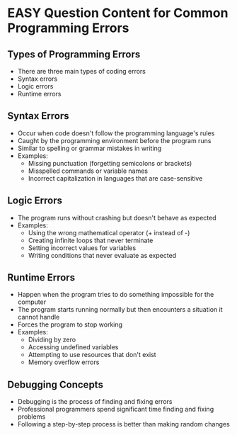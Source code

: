 # EASY Question Content for Common Programming Errors

## Types of Programming Errors
- There are three main types of coding errors
- Syntax errors
- Logic errors
- Runtime errors

## Syntax Errors
- Occur when code doesn't follow the programming language's rules
- Caught by the programming environment before the program runs
- Similar to spelling or grammar mistakes in writing
- Examples:
  - Missing punctuation (forgetting semicolons or brackets)
  - Misspelled commands or variable names
  - Incorrect capitalization in languages that are case-sensitive

## Logic Errors
- The program runs without crashing but doesn't behave as expected
- Examples:
  - Using the wrong mathematical operator (+ instead of -)
  - Creating infinite loops that never terminate
  - Setting incorrect values for variables
  - Writing conditions that never evaluate as expected

## Runtime Errors
- Happen when the program tries to do something impossible for the computer
- The program starts running normally but then encounters a situation it cannot handle
- Forces the program to stop working
- Examples:
  - Dividing by zero
  - Accessing undefined variables
  - Attempting to use resources that don't exist
  - Memory overflow errors

## Debugging Concepts
- Debugging is the process of finding and fixing errors
- Professional programmers spend significant time finding and fixing problems
- Following a step-by-step process is better than making random changes